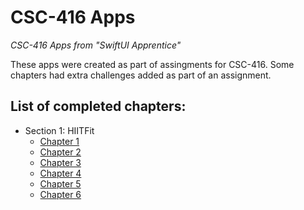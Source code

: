 # CSC-416 Apps
*CSC-416 Apps from "SwiftUI Apprentice"*

These apps were created as part of assingments for CSC-416. 
Some chapters had extra challenges added as part of an assignment.

## List of completed chapters:
* Section 1: HIITFit
  * [Chapter 1](https://github.com/quinn-brittain/csc-416-apps/tree/chapter1/)
  * [Chapter 2](https://github.com/quinn-brittain/csc-416-apps/tree/chapter2/)
  * [Chapter 3](https://github.com/quinn-brittain/csc-416-apps/tree/chapter3/)
  * [Chapter 4](https://github.com/quinn-brittain/csc-416-apps/tree/chapter4/)
  * [Chapter 5](https://github.com/quinn-brittain/csc-416-apps/tree/chapter5/)
  * [Chapter 6](https://github.com/quinn-brittain/csc-416-apps/tree/chapter6/)
